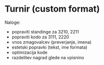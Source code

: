 # Turnir (custom format)

Naloge:
- popraviti standinge za 3210, 2211
- popraviti kodo za 3111, 2220
- vnos zmagovalcev (preverjanje, imena)
- estetski popravki (tekst, ime formata)
- optimizacija kode
- razdelitev nagrad glede na vpisnino